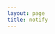 ```yaml
---
layout: page
title: notify
---
```


<script>
	(async () => {
	let resp = await fetch("https://exp.host/--/api/v2/push/send", {
		"credentials": "omit",
		"body": "[{\"to\":\"ExponentPushToken[kDrrfaC-vP1_HBU69ZThvr]\",\"title\":\"Title\",\"body\":\"Body\",\"ttl\":10}]",
		"method": "POST",
		"mode": "cors"
	});
	console.log(resp)
})();
</script>